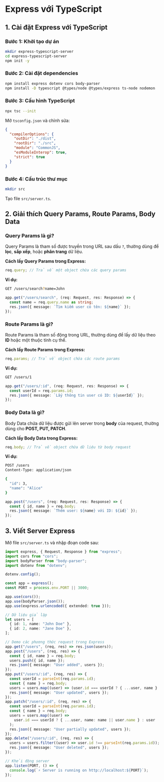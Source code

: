 # Express với TypeScript

## 1. Cài đặt Express với TypeScript

### Bước 1: Khởi tạo dự án

```sh
mkdir express-typescript-server
cd express-typescript-server
npm init -y
```

### Bước 2: Cài đặt dependencies

```sh
npm install express dotenv cors body-parser
npm install -D typescript @types/node @types/express ts-node nodemon
```

### Bước 3: Cấu hình TypeScript

```sh
npx tsc --init
```

Mở `tsconfig.json` và chỉnh sửa:

```json
{
  "compilerOptions": {
    "outDir": "./dist",
    "rootDir": "./src",
    "module": "CommonJS",
    "esModuleInterop": true,
    "strict": true
  }
}
```

### Bước 4: Cấu trúc thư mục

```sh
mkdir src
```

Tạo file `src/server.ts`.

## 2. Giải thích Query Params, Route Params, Body Data

### Query Params là gì?

Query Params là tham số được truyền trong URL sau dấu `?`, thường dùng để **lọc**, **sắp xếp**, hoặc **phân trang** dữ liệu.

**Cách lấy Query Params trong Express:**

```ts
req.query; // Trả về một object chứa các query params
```

**Ví dụ:**

```sh
GET /users/search?name=John
```

```ts
app.get("/users/search", (req: Request, res: Response) => {
  const name = req.query.name as string;
  res.json({ message: `Tìm kiếm user có tên: ${name}` });
});
```

### Route Params là gì?

Route Params là tham số động trong URL, thường dùng để lấy dữ liệu theo **ID** hoặc một thuộc tính cụ thể.

**Cách lấy Route Params trong Express:**

```ts
req.params; // Trả về object chứa các route params
```

**Ví dụ:**

```sh
GET /users/1
```

```ts
app.get("/users/:id", (req: Request, res: Response) => {
  const userId = req.params.id;
  res.json({ message: `Lấy thông tin user có ID: ${userId}` });
});
```

### Body Data là gì?

Body Data chứa dữ liệu được gửi lên server trong **body** của request, thường dùng cho **POST, PUT, PATCH**.

**Cách lấy Body Data trong Express:**

```ts
req.body; // Trả về object chứa dữ liệu từ body request
```

**Ví dụ:**

```sh
POST /users
Content-Type: application/json

{
  "id": 3,
  "name": "Alice"
}
```

```ts
app.post("/users", (req: Request, res: Response) => {
  const { id, name } = req.body;
  res.json({ message: `Thêm user: ${name} với ID: ${id}` });
});
```

## 3. Viết Server Express

Mở file `src/server.ts` và nhập đoạn code sau:

```ts
import express, { Request, Response } from "express";
import cors from "cors";
import bodyParser from "body-parser";
import dotenv from "dotenv";

dotenv.config();

const app = express();
const PORT = process.env.PORT || 3000;

app.use(cors());
app.use(bodyParser.json());
app.use(express.urlencoded({ extended: true }));

// Dữ liệu giả lập
let users = [
  { id: 1, name: "John Doe" },
  { id: 2, name: "Jane Doe" },
];

// Demo các phương thức request trong Express
app.get("/users", (req, res) => res.json(users));
app.post("/users", (req, res) => {
  const { id, name } = req.body;
  users.push({ id, name });
  res.json({ message: "User added", users });
});
app.put("/users/:id", (req, res) => {
  const userId = parseInt(req.params.id);
  const { name } = req.body;
  users = users.map((user) => (user.id === userId ? { ...user, name } : user));
  res.json({ message: "User updated", users });
});
app.patch("/users/:id", (req, res) => {
  const userId = parseInt(req.params.id);
  const { name } = req.body;
  users = users.map((user) =>
    user.id === userId ? { ...user, name: name || user.name } : user
  );
  res.json({ message: "User partially updated", users });
});
app.delete("/users/:id", (req, res) => {
  users = users.filter((user) => user.id !== parseInt(req.params.id));
  res.json({ message: "User deleted", users });
});

// Khởi động server
app.listen(PORT, () => {
  console.log(`⚡ Server is running on http://localhost:${PORT}`);
});
```
